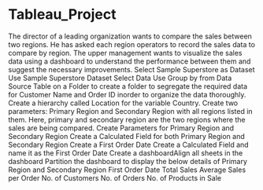 # Tableau_Project
The director of a leading organization wants to compare the sales between two regions. He has asked each region operators to record the sales data to compare by region. The upper management wants to visualize the sales data using a dashboard to understand the performance between them and suggest the necessary improvements.
Select Sample Superstore as Dataset  
Use Sample Superstore Dataset
Select Data
Use Group by from Data Source Table on a Folder to create a folder to segregate the required data for Customer Name and Order ID inorder to organize the data thoroughly.
Create a hierarchy called Location for the variable Country. 
Create two parameters: Primary Region and Secondary Region with all regions listed in them. Here, primary and secondary region are the two regions where the sales are being compared.
Create Parameters for Primary Region and Secondary Region
Create a Calculated Field for both Primary Region and Secondary Region
Create a First Order Date
Create a Calculated Field and name it as the First Order Date
Create a dashboardAlign all sheets in the dashboard
Partition the dashboard to display the below details of Primary Region and Secondary Region
First Order Date
Total Sales
Average Sales per Order
No. of Customers
No. of Orders
No. of Products in Sale
